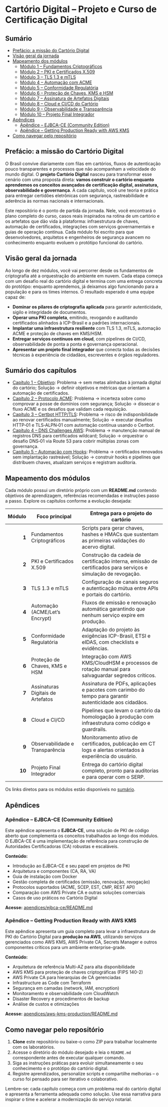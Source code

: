 # Cartório Digital – Projeto e Curso de Certificação Digital

## Sumário

- [Prefácio: a missão do Cartório Digital](#prefácio-a-missão-do-cartório-digital)
- [Visão geral da jornada](#visão-geral-da-jornada)
- [Mapeamento dos módulos](#mapeamento-dos-módulos)
  - [Módulo 1 – Fundamentos Criptográficos](modulo1_fundamentos/README.md)
  - [Módulo 2 – PKI e Certificados X.509](modulo2_pkicertificados/README.md)
  - [Módulo 3 – TLS 1.3 e mTLS](modulo3_tls_mtls/README.md)
  - [Módulo 4 – Automação com ACME](modulo4_automacao/README.md)
  - [Módulo 5 – Conformidade Regulatória](modulo5_regulatorio/README.md)
  - [Módulo 6 – Proteção de Chaves, KMS e HSM](modulo6_kms_hsm/README.md)
  - [Módulo 7 – Assinatura de Artefatos Digitais](modulo7_assinatura_artefatos/README.md)
  - [Módulo 8 – Cloud e CI/CD do Cartório](modulo8_cloud_cicd/README.md)
  - [Módulo 9 – Observabilidade e Transparência](modulo9_observabilidade/README.md)
  - [Módulo 10 – Projeto Final Integrador](modulo10_projeto_final/README.md)
- [Apêndices](#apêndices)
  - [Apêndice – EJBCA-CE (Community Edition)](apendices/ejbca-ce/README.md)
  - [Apêndice – Getting Production Ready with AWS KMS](apendices/aws-kms-production/README.md)
- [Como navegar pelo repositório](#como-navegar-pelo-repositório)

## Prefácio: a missão do Cartório Digital

O Brasil convive diariamente com filas em cartórios, fluxos de autenticação pouco transparentes e processos que não acompanham a velocidade do mundo digital. O **projeto Cartório Digital** nasceu para transformar esse cenário com uma proposta direta: **vamos construir o cartório enquanto aprendemos os conceitos avançados de certificação digital, assinatura, observabilidade e governança**. A cada capítulo, você une teoria e prática para entregar certidões eletrônicas com segurança, rastreabilidade e aderência às normas nacionais e internacionais.

Este repositório é o ponto de partida da jornada. Nele, você encontrará o plano completo do curso, casos reais inspirados na rotina de um cartório e os artefatos que dão vida à plataforma: infraestrutura de chaves, automação de certificados, integrações com serviços governamentais e guias de operação contínua. Cada módulo foi escrito para que desenvolvedores, arquitetos e engenheiros de segurança avancem no conhecimento enquanto evoluem o protótipo funcional do cartório.

## Visão geral da jornada

Ao longo de dez módulos, você vai percorrer desde os fundamentos de criptografia até a orquestração do ambiente em nuvem. Cada etapa começa com um desafio real do cartório digital e termina com uma entrega concreta do protótipo: enquanto aprendemos, já deixamos algo funcionando para a população e para os times internos. O resultado esperado é uma equipe capaz de:

- **Dominar os pilares de criptografia aplicada** para garantir autenticidade, sigilo e integridade de documentos.
- **Operar uma PKI completa**, emitindo, revogando e auditando certificados alinhados à ICP-Brasil e a padrões internacionais.
- **Implantar uma infraestrutura resiliente** com TLS 1.3, mTLS, automação ACME e proteção de chaves em KMS/HSM.
- **Entregar serviços contínuos em cloud**, com pipelines de CI/CD, observabilidade de ponta a ponta e governança operacional.
- **Apresentar um projeto final integrador** que conecta todas as decisões técnicas à experiência de cidadãos, escreventes e órgãos reguladores.

## Sumário dos capítulos

- [Capítulo 1 – Objetivo](modulo4_automacao/01_objetivo.md): Problema → sem metas alinhadas à jornada digital do cartório; Solução → definir objetivos e métricas que orientam a automação de certificados.
- [Capítulo 2 – Protocolo ACME](modulo4_automacao/02_protocolo_acme.md): Problema → incerteza sobre como comprovar a posse de domínios com segurança; Solução → dissecar o fluxo ACME e os desafios que validam cada requisição.
- [Capítulo 3 – Certbot HTTP/TLS](modulo4_automacao/03_certbot_http_tls.md): Problema → risco de indisponibilidade ao renovar certificados manualmente; Solução → executar desafios HTTP‑01 e TLS‑ALPN‑01 com automação contínua usando o Certbot.
- [Capítulo 4 – DNS Challenges AWS](modulo4_automacao/04_dns_challenges_aws.md): Problema → manutenção manual de registros DNS para certificados wildcard; Solução → orquestrar o desafio DNS‑01 via Route 53 para cobrir múltiplas zonas com governança.
- [Capítulo 5 – Automação com Hooks](modulo4_automacao/05_automacao_hooks.md): Problema → certificados renovados sem implantação rastreável; Solução → construir hooks e pipelines que distribuem chaves, atualizam serviços e registram auditoria.

## Mapeamento dos módulos

Cada módulo possui um diretório próprio com um **README.md** contendo objetivos de aprendizagem, referências recomendadas e instruções passo a passo. Explore os capítulos conforme a evolução desejada:

| Módulo | Foco principal | Entrega para o projeto do cartório |
|-------:|----------------|------------------------------------|
| **1**  | Fundamentos Criptográficos | Scripts para gerar chaves, hashes e HMACs que sustentam as primeiras validações do acervo digital. |
| **2**  | PKI e Certificados X.509 | Construção da cadeia de certificação interna, emissão de certificados para serviços e simulação de revogação. |
| **3**  | TLS 1.3 e mTLS | Configuração de canais seguros e autenticação mútua entre APIs e portais do cartório. |
| **4**  | Automação (ACME/Let’s Encrypt) | Fluxos de emissão e renovação automática garantindo que nenhum serviço expire em produção. |
| **5**  | Conformidade Regulatória | Adaptação do projeto às exigências ICP-Brasil, ETSI e eIDAS, com checklists e evidências. |
| **6**  | Proteção de Chaves, KMS e HSM | Integração com AWS KMS/CloudHSM e processos de rotação manual para salvaguardar segredos críticos. |
| **7**  | Assinaturas Digitais de Artefatos | Assinatura de PDFs, aplicações e pacotes com carimbo do tempo para garantir autenticidade aos cidadãos. |
| **8**  | Cloud e CI/CD | Pipelines que levam o cartório da homologação à produção com infraestrutura como código e guardrails. |
| **9**  | Observabilidade e Transparência | Monitoramento ativo de certificados, publicação em CT logs e alertas orientados à experiência do usuário. |
| **10** | Projeto Final Integrador | Entrega do cartório digital completo, pronto para auditorias e para operar com o SERP. |

Os links diretos para os módulos estão disponíveis no [sumário](#sumário).

## Apêndices

### Apêndice – EJBCA-CE (Community Edition)

Este apêndice apresenta o **EJBCA-CE**, uma solução de PKI de código aberto que complementa os conceitos trabalhados ao longo dos módulos. O EJBCA-CE é uma implementação de referência para construção de Autoridades Certificadoras (CA) robustas e escaláveis.

**Conteúdo:**
- Introdução ao EJBCA-CE e seu papel em projetos de PKI
- Arquitetura e componentes (CA, RA, VA)
- Guia de instalação com Docker
- Gestão completa de certificados (emissão, renovação, revogação)
- Protocolos suportados (ACME, SCEP, EST, CMP, REST API)
- Comparação com AWS Private CA e outras soluções comerciais
- Casos de uso práticos no Cartório Digital

**Acesse:** [apendices/ejbca-ce/README.md](apendices/ejbca-ce/README.md)

### Apêndice – Getting Production Ready with AWS KMS

Este apêndice apresenta um guia completo para levar a infraestrutura de PKI do Cartório Digital para **produção na AWS**, utilizando serviços gerenciados como AWS KMS, AWS Private CA, Secrets Manager e outros componentes críticos para um ambiente enterprise-grade.

**Conteúdo:**
- Arquitetura de referência Multi-AZ para alta disponibilidade
- AWS KMS para proteção de chaves criptográficas (FIPS 140-2)
- AWS Private CA para hierarquias de CA gerenciadas
- Infrastructure as Code com Terraform
- Segurança em camadas (network, IAM, encryption)
- Monitoramento e observabilidade com CloudWatch
- Disaster Recovery e procedimentos de backup
- Análise de custos e otimizações

**Acesse:** [apendices/aws-kms-production/README.md](apendices/aws-kms-production/README.md)

## Como navegar pelo repositório

1. **Clone** este repositório ou baixe-o como ZIP para trabalhar localmente com os laboratórios.
2. Acesse o diretório do módulo desejado e leia o `README.md` correspondente antes de executar qualquer comando.
3. Siga as instruções práticas para evoluir simultaneamente o seu conhecimento e o protótipo do cartório digital.
4. Registre aprendizados, personalize scripts e compartilhe melhorias – o curso foi pensado para ser iterativo e colaborativo.

Lembre-se: cada capítulo começa com um problema real do cartório digital e apresenta a ferramenta adequada como solução. Use essa narrativa para inspirar o time e acelerar a modernização do serviço notarial.
